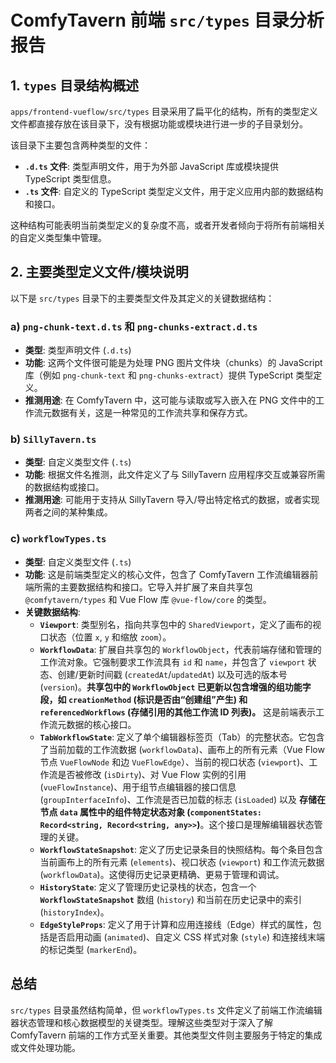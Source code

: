 # ComfyTavern 前端 `src/types` 目录分析报告

## 1. `types` 目录结构概述

`apps/frontend-vueflow/src/types` 目录采用了扁平化的结构，所有的类型定义文件都直接存放在该目录下，没有根据功能或模块进行进一步的子目录划分。

该目录下主要包含两种类型的文件：
- **`.d.ts` 文件**: 类型声明文件，用于为外部 JavaScript 库或模块提供 TypeScript 类型信息。
- **`.ts` 文件**: 自定义的 TypeScript 类型定义文件，用于定义应用内部的数据结构和接口。

这种结构可能表明当前类型定义的复杂度不高，或者开发者倾向于将所有前端相关的自定义类型集中管理。

## 2. 主要类型定义文件/模块说明

以下是 `src/types` 目录下的主要类型文件及其定义的关键数据结构：

### a) `png-chunk-text.d.ts` 和 `png-chunks-extract.d.ts`

- **类型**: 类型声明文件 (`.d.ts`)
- **功能**: 这两个文件很可能是为处理 PNG 图片文件块（chunks）的 JavaScript 库（例如 `png-chunk-text` 和 `png-chunks-extract`）提供 TypeScript 类型定义。
- **推测用途**: 在 ComfyTavern 中，这可能与读取或写入嵌入在 PNG 文件中的工作流元数据有关，这是一种常见的工作流共享和保存方式。

### b) `SillyTavern.ts`

- **类型**: 自定义类型文件 (`.ts`)
- **功能**: 根据文件名推测，此文件定义了与 SillyTavern 应用程序交互或兼容所需的数据结构或接口。
- **推测用途**: 可能用于支持从 SillyTavern 导入/导出特定格式的数据，或者实现两者之间的某种集成。

### c) `workflowTypes.ts`

- **类型**: 自定义类型文件 (`.ts`)
- **功能**: 这是前端类型定义的核心文件，包含了 ComfyTavern 工作流编辑器前端所需的主要数据结构和接口。它导入并扩展了来自共享包 `@comfytavern/types` 和 Vue Flow 库 `@vue-flow/core` 的类型。
- **关键数据结构**:
    - **`Viewport`**: 类型别名，指向共享包中的 `SharedViewport`，定义了画布的视口状态（位置 `x`, `y` 和缩放 `zoom`）。
    - **`WorkflowData`**: 扩展自共享包的 `WorkflowObject`，代表前端存储和管理的工作流对象。它强制要求工作流具有 `id` 和 `name`，并包含了 `viewport` 状态、创建/更新时间戳 (`createdAt`/`updatedAt`) 以及可选的版本号 (`version`)。**共享包中的 `WorkflowObject` 已更新以包含增强的组功能字段，如 `creationMethod` (标识是否由“创建组”产生) 和 `referencedWorkflows` (存储引用的其他工作流 ID 列表)。** 这是前端表示工作流元数据的核心接口。
    - **`TabWorkflowState`**: 定义了单个编辑器标签页（Tab）的完整状态。它包含了当前加载的工作流数据 (`workflowData`)、画布上的所有元素（Vue Flow 节点 `VueFlowNode` 和边 `VueFlowEdge`）、当前的视口状态 (`viewport`)、工作流是否被修改 (`isDirty`)、对 Vue Flow 实例的引用 (`vueFlowInstance`)、用于组节点编辑器的接口信息 (`groupInterfaceInfo`)、工作流是否已加载的标志 (`isLoaded`) 以及 **存储在节点 `data` 属性中的组件特定状态对象 (`componentStates: Record<string, Record<string, any>>`)**。这个接口是理解编辑器状态管理的关键。
    - **`WorkflowStateSnapshot`**: 定义了历史记录条目的快照结构。每个条目包含当前画布上的所有元素 (`elements`)、视口状态 (`viewport`) 和工作流元数据 (`workflowData`)。这使得历史记录更精确、更易于管理和调试。
    - **`HistoryState`**: 定义了管理历史记录栈的状态，包含一个 **`WorkflowStateSnapshot`** 数组 (`history`) 和当前在历史记录中的索引 (`historyIndex`)。
    - **`EdgeStyleProps`**: 定义了用于计算和应用连接线（Edge）样式的属性，包括是否启用动画 (`animated`)、自定义 CSS 样式对象 (`style`) 和连接线末端的标记类型 (`markerEnd`)。

## 总结

`src/types` 目录虽然结构简单，但 `workflowTypes.ts` 文件定义了前端工作流编辑器状态管理和核心数据模型的关键类型。理解这些类型对于深入了解 ComfyTavern 前端的工作方式至关重要。其他类型文件则主要服务于特定的集成或文件处理功能。